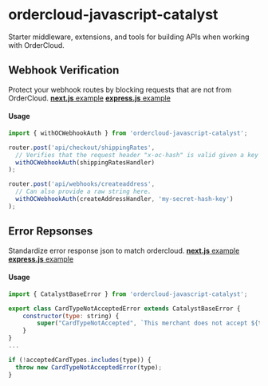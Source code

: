 # ordercloud-javascript-catalyst
Starter middleware, extensions, and tools for building APIs when working with OrderCloud.

## Webhook Verification
Protect your webhook routes by blocking requests that are not from OrderCloud. [**next.js** example](./examples/next-js/pages/api/checkout/ordercalculate.ts#L10)  [**express.js** example](./examples/express-js/src/checkoutIntegrationRoutes.ts#L14)

#### Usage
```js
import { withOCWebhookAuth } from 'ordercloud-javascript-catalyst';

router.post('api/checkout/shippingRates', 
  // Verifies that the request header "x-oc-hash" is valid given a key of process.env.OC_WEBHOOK_HASH_KEY.
  withOCWebhookAuth(shippingRatesHandler)
);

router.post('api/webhooks/createaddress', 
  // Can also provide a raw string here. 
  withOCWebhookAuth(createAddressHandler, 'my-secret-hash-key')
);
```
## Error Repsonses
Standardize error response json to match ordercloud. [**next.js** example](./examples/next-js/helpers/ApiHander.ts#L16)  [**express.js** example](./examples/express-js/src/app.ts#L33)

#### Usage
```js
import { CatalystBaseError } from 'ordercloud-javascript-catalyst';

export class CardTypeNotAcceptedError extends CatalystBaseError {
    constructor(type: string) {
        super("CardTypeNotAccepted", `This merchant does not accept ${type} type credit cards`, 400)
    }
}
...

if (!acceptedCardTypes.includes(type)) {
  throw new CardTypeNotAcceptedError(type);
}
```



